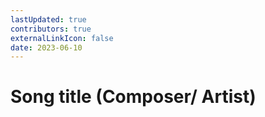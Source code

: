 ```yaml
---
lastUpdated: true
contributors: true
externalLinkIcon: false
date: 2023-06-10
---
```

# Song title (Composer/ Artist)